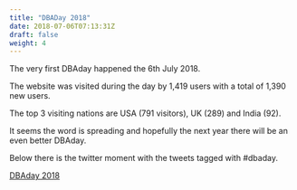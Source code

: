 ```yaml
---
title: "DBADay 2018"
date: 2018-07-06T07:13:31Z
draft: false
weight: 4
---
```


The very first DBAday happened the 6th July 2018.

The website was visited during the day by 1,419 users with a total of 1,390 new users.

The top 3 visiting nations are USA (791 visitors), UK (289) and India (92).

It seems the word is spreading and hopefully the next year there will be an even better DBAday.

Below there is the twitter moment with the tweets tagged with #dbaday.

<a class="twitter-moment" href="https://twitter.com/i/moments/1014927654062034952?ref_src=twsrc%5Etfw">DBAday 2018</a>
<script async src="https://platform.twitter.com/widgets.js" charset="utf-8"></script>
